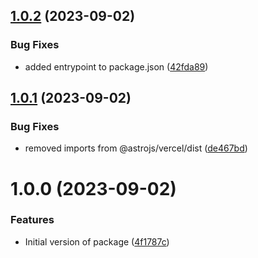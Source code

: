 ## [1.0.2](https://github.com/alexvuka1/astro-vercel-edge-adapter/compare/v1.0.1...v1.0.2) (2023-09-02)


### Bug Fixes

* added entrypoint to package.json ([42fda89](https://github.com/alexvuka1/astro-vercel-edge-adapter/commit/42fda895a2120a9b8f186688309f902a17cc0c39))

## [1.0.1](https://github.com/alexvuka1/astro-vercel-edge-adapter/compare/v1.0.0...v1.0.1) (2023-09-02)


### Bug Fixes

* removed imports from @astrojs/vercel/dist ([de467bd](https://github.com/alexvuka1/astro-vercel-edge-adapter/commit/de467bd7079bfc97acb04e2fe24bfda99c8bca73))

# 1.0.0 (2023-09-02)


### Features

* Initial version of package ([4f1787c](https://github.com/alexvuka1/astro-vercel-edge-adapter/commit/4f1787c94ba7f4e9569e90390c4fc42a03142092))
